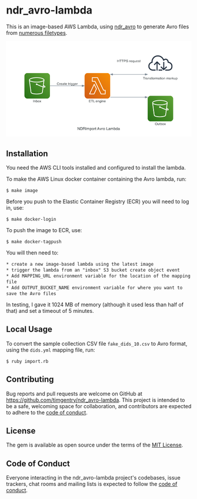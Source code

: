# ndr_avro-lambda

This is an image-based AWS Lambda, using [ndr_avro](https://github.com/timgentry/ndr_avro) to generate Avro files from [numerous filetypes](https://github.com/publichealthengland/ndr_import#ndrimport---).

![Archtecture diagram showing the create event from an inbox S3 bucket triggering a lambda to get the transformation and save the output in an outbox S3 bucket](ndrimport_avro_lambda.png)

## Installation

You need the AWS CLI tools installed and configured to install the lambda.

To make the AWS Linux docker container containing the Avro lambda, run:

    $ make image

Before you push to the Elastic Container Registry (ECR) you will need to log in, use:

    $ make docker-login

To push the image to ECR, use:

    $ make docker-tagpush

You will then need to:

    * create a new image-based lambda using the latest image
    * trigger the lambda from an "inbox" S3 bucket create object event
    * Add MAPPING_URL environment variable for the location of the mapping file
    * Add OUTPUT_BUCKET_NAME environment variable for where you want to save the Avro files

In testing, I gave it 1024 MB of memory (although it used less than half of that) and set a timeout of 5 minutes.

## Local Usage

To convert the sample collection CSV file `fake_dids_10.csv` to Avro format, using the `dids.yml` mapping file, run:

    $ ruby import.rb

## Contributing

Bug reports and pull requests are welcome on GitHub at https://github.com/timgentry/ndr_avro-lambda. This project is intended to be a safe, welcoming space for collaboration, and contributors are expected to adhere to the [code of conduct](https://github.com/timgentry/ndr_avro-lambda/blob/main/CODE_OF_CONDUCT.md).

## License

The gem is available as open source under the terms of the [MIT License](https://opensource.org/licenses/MIT).

## Code of Conduct

Everyone interacting in the ndr_avro-lambda project's codebases, issue trackers, chat rooms and mailing lists is expected to follow the [code of conduct](https://github.com/timgentry/ndr_avro-lambda/blob/main/CODE_OF_CONDUCT.md).

